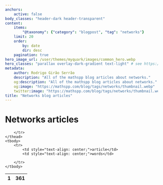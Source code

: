 ```yaml
---
anchors:
    active: false
body_classes: "header-dark header-transparent"
content:
    items:
        "@taxonomy": {"category": "blogpost", "tag": "networks"}
    limit: 20
    order:
        by: date
        dir: desc
    pagination: true
hero_image_url: /user/themes/myquark/images/common_hero.webp
hero_classes: "parallax overlay-dark-gradient text-light" # see https://demo.getgrav.org/blog-skeleton/blog/hero-classes
metadata:
    author: Rodrigo Girão Serrão
    description: "All of the mathspp blog articles about networks."
    og:description: "All of the mathspp blog articles about networks."
    og:image: "https://mathspp.com/blog/tags/networks/thumbnail.webp"
    twitter:image: "https://mathspp.com/blog/tags/networks/thumbnail.webp"
title: "Networks blog articles"
---
```


# Networks articles


<table class="stats-table">
    <thead>
        <tr>
            <th style="text-align: center;">1</th>
            <th style="text-align: center;">361</th>
            
        </tr>
    </thead>
    <tbody>
        <tr>
            <td style="text-align: center;">article</td>
            <td style="text-align: center;">words</td>
            
        </tr>
    </tbody>
</table>